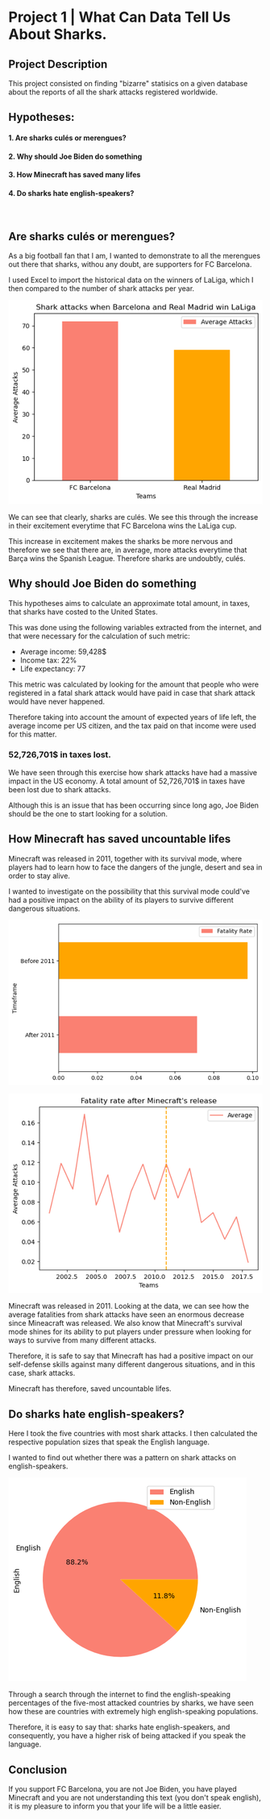 # Project 1 | What Can Data Tell Us About Sharks.
## Project Description
This project consisted on finding "bizarre" statisics on a given database about the reports of all the shark attacks registered worldwide.
<br>

## Hypotheses:
#### 1. Are sharks culés or merengues?
#### 2. Why should Joe Biden do something
#### 3. How Minecraft has saved many lifes
#### 4. Do sharks hate english-speakers?
<br>

## Are sharks culés or merengues?

As a big football fan that I am, I wanted to demonstrate to all the merengues out there that sharks, withou any doubt, are supporters for FC Barcelona.

I used Excel to import the historical data on the winners of LaLiga, which I then compared to the number of shark attacks per year. 

![Alt text](20f54aaf-c458-4516-ad0f-c5019564ab4a.png)

We can see that clearly, sharks are culés. We see this through the increase in their excitement everytime that FC Barcelona wins the LaLiga cup. 

This increase in excitement makes the sharks be more nervous and therefore we see that there are, in average, more attacks everytime that Barça wins the Spanish League. Therefore sharks are undoubtly, culés.

## Why should Joe Biden do something

This hypotheses aims to calculate an approximate total amount, in taxes, that sharks have costed to the United States.

This was done using the following variables extracted from the internet, and that were necessary for the calculation of such metric:
* Average income: 59,428$
* Income tax: 22%
* Life expectancy: 77

This metric was calculated by looking for the amount that people who were registered in a fatal shark attack would have paid in case that shark attack would have never happened.

Therefore taking into account the amount of expected years of life left, the average income per US citizen, and the tax paid on that income were used for this matter.

### 52,726,701$ in taxes lost.

We have seen through this exercise how shark attacks have had a massive impact in the US economy. A total amount of 52,726,701$ in taxes have been lost due to shark attacks. 

Although this is an issue that has been occurring since long ago, Joe Biden should be the one to start looking for a solution.

## How Minecraft has saved uncountable lifes

Minecraft was released in 2011, together with its survival mode, where players had to learn how to face the dangers of the jungle, desert and sea in order to stay alive.

I wanted to investigate on the possibility that this survival mode could've had a positive impact on the ability of its players to survive different dangerous situations.

![Alt text](b78e0ecf-3e81-4457-a699-004f71240513.png)

![Alt text](b975a4e8-6d4f-4715-af60-c8599fa33278.png)

Minecraft was released in 2011. Looking at the data, we can see how the average fatalities from shark attacks have seen an enormous decrease since Mineacraft was released. We also know that Minecraft's survival mode shines for its ability to put players under pressure when looking for ways to survive from many different attacks.

Therefore, it is safe to say that Minecraft has had a positive impact on our self-defense skills against many different dangerous situations, and in this case, shark attacks.

Minecraft has therefore, saved uncountable lifes.

## Do sharks hate english-speakers?

Here I took the five countries with most shark attacks. I then calculated the respective population sizes that speak the English language.

I wanted to find out whether there was a pattern on shark attacks on english-speakers.

![Alt text](cafee99c-1aee-4ace-a214-a998f476a7c0.png)

Through a search through the internet to find the english-speaking percentages of the five-most attacked countries by sharks, we have seen how these are countries with extremely high english-speaking populations. 

Therefore, it is easy to say that: sharks hate english-speakers, and consequently, you have a higher risk of being attacked if you speak the language.

## Conclusion

If you support FC Barcelona, you are not Joe Biden, you have played Minecraft and you are not understanding this text (you don't speak english), it is my pleasure to inform you that your life will be a little easier. 
